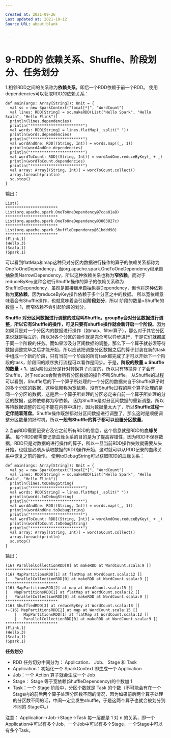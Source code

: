 ```yaml
---

Created at: 2021-09-26
Last updated at: 2021-10-12
Source URL: about:blank


---
```


# 9-RDD的 依赖关系、Shuffle、阶段划分、任务划分


1.相邻RDD之间的关系称为**依赖关系**，即后一个RDD依赖于前一个RDD。
使用dependencies可以获取RDD的依赖关系：
```
def main(args: Array[String]): Unit = {
  val sc = new SparkContext("local[*]", "WordCount")
  val lines: RDD[String] = sc.makeRDD(List("Hello Spark", "Hello Scala", "Hello Flink"))
  println(lines.dependencies)
  println("***********************")
  val words: RDD[String] = lines.flatMap(_.split(" "))
  println(words.dependencies)
  println("***********************")
  val wordAndOne: RDD[(String, Int)] = words.map((_, 1))
  println(wordAndOne.dependencies)
  println("***********************")
  val wordToCount: RDD[(String, Int)] = wordAndOne.reduceByKey(_ + _)
  println(wordToCount.dependencies)
  println("***********************")
  val array: Array[(String, Int)] = wordToCount.collect()
  array.foreach(println)
  sc.stop()
}
```
输出：
```
List()
***********************
List(org.apache.spark.OneToOneDependency@7cca01a8)
***********************
List(org.apache.spark.OneToOneDependency@3003827c)
***********************
List(org.apache.spark.ShuffleDependency@51bddd98)
***********************
(Flink,1)
(Hello,3)
(Scala,1)
(Spark,1)
```
可以看到flatMap和map这种只对分区内数据进行操作的算子的依赖关系都称为OneToOneDependency，而org.apache.spark.OneToOneDependency继承自抽象类NarrowDependency，所以这种依赖关系也称为**窄依赖**。而对于reduceByKey这种会进行Shuffle操作的算子的依赖关系称为ShuffleDependency，虽然是直接继承自抽象类Dependency，但也将这种依赖称为**宽依赖**，因为reduceByKey操作依赖于多个分区之中的数据。
所以宽依赖意味着会有Shuffle操作，也就意味着会引起**阶段划分**，所以 阶段的数量=Shuffle的数量 + 1，而窄依赖不会引起阶段的划分。

**Shuffle**
**对分区间数据进行调整的过程叫Shuffle。**groupBy会对分区数据进行调整，所以它有Shuffle的操作，可见**只要有shuffle操作就会新开启一个阶段**。因为如果只是对一个分区内的数据进行操作（如map、filter算子），那么对于其它分区来说就是独立的，所以对各个分区的操作就是完全可以异步进行，于是它们就都属于同一个阶段的任务。而如果涉及分区间数据的调整，那么下一个算子就必须等待数据调整完毕之后才能开始，所以应该把调整分区数据之后的算子封装在新的task中组成一个新的阶段，只有当前一个阶段的所有task都完成了才可以开始下一个阶段的task，阶段间的顺序执行流程可以看作是同步。于是，**阶段的数量 = Shuffle的数量 + 1**，因为阶段划分是针对转换算子而言的，所以只有转换算子才会有Shuffle，对于reduce会聚合所有分区数据的操作不叫Shuffle。
从Shuffle的过程可以看到，Shuffle后的下一个算子所处理的一个分区的数据来自于Shuffle算子时的多个分区的数据，这种依赖称为宽依赖，没有Shuffle过程的两个算子处理的是同一个分区的数据，这是后一个算子所处理的分区必定来自前一个算子所处理的分区的数据，这种依赖称为窄依赖。
因为Shuffle是对分区间数据的重新调整，所以等待数据调整的过程不能在内存中进行，因为数据量太大了，所以**Shuffle过程一定伴随着落盘**。Shuffle操作既然都对分区间数据进行调整了，那么这时是顺便调整分区数量的好时机，所以**一般有Shuffle的算子都可以设置分区数量**。

2.当前RDD需要记录它及它之前所有RDD的信息，这个信息就是RDD的**血缘关系**。
每个RDD都需要记录血缘关系的目的是为了提高容错性，因为RDD不保存数据，RDD只是对数据的进行操作的算子，所以一旦当前RDD操作失败就需要从头开始，也就是必须从读取数据的RDD操作开始，这时就可以从RDD记录的血缘关系中恢复之前的操作。
使用toDebugString可以获取RDD的血缘关系：
```
def main(args: Array[String]): Unit = {
  val sc = new SparkContext("local[*]", "WordCount")
  val lines: RDD[String] = sc.makeRDD(List("Hello Spark", "Hello Scala", "Hello Flink"))
  println(lines.toDebugString)
  println("***********************")
  val words: RDD[String] = lines.flatMap(_.split(" "))
  println(words.toDebugString)
  println("***********************")
  val wordAndOne: RDD[(String, Int)] = words.map((_, 1))
  println(wordAndOne.toDebugString)
  println("***********************")
  val wordToCount: RDD[(String, Int)] = wordAndOne.reduceByKey(_ + _)
  println(wordToCount.toDebugString)
  println("***********************")
  val array: Array[(String, Int)] = wordToCount.collect()
  array.foreach(println)
  sc.stop()
}
```
输出：
```
(16) ParallelCollectionRDD[0] at makeRDD at WordCount.scala:9 []
***********************
(16) MapPartitionsRDD[1] at flatMap at WordCount.scala:12 []
|   ParallelCollectionRDD[0] at makeRDD at WordCount.scala:9 []
***********************
(16) MapPartitionsRDD[2] at map at WordCount.scala:15 []
|   MapPartitionsRDD[1] at flatMap at WordCount.scala:12 []
|   ParallelCollectionRDD[0] at makeRDD at WordCount.scala:9 []
***********************
(16) ShuffledRDD[3] at reduceByKey at WordCount.scala:18 []
+-(16) MapPartitionsRDD[2] at map at WordCount.scala:15 []
    |   MapPartitionsRDD[1] at flatMap at WordCount.scala:12 []
    |   ParallelCollectionRDD[0] at makeRDD at WordCount.scala:9 []
***********************
(Flink,1)
(Hello,3)
(Scala,1)
(Spark,1)
```

**任务划分**

* RDD 任务切分中间分为： Application、 Job、 Stage 和 Task
* Application：初始化一个 SparkContext 即生成一个 Application
* Job：一个 Action 算子就会生成一个 Job
* Stage： Stage 等于宽依赖(ShuffleDependency)的个数加 1
* Task：一个 Stage 阶段中，分区个数就是 Task 的个数（不可能会有在一个Stage内的前后两个算子处理分区数不同的情况，因为如果前后两个算子处理的分区数不同的话，中间一定会发生shuffle，于是这两个算子也就会被划分到不同的 Stage中。）

注意： Application->Job->Stage->Task 每一层都是 1 对 n 的关系，即一个Application中可以有多个Job，一个Job中可以有多个Stage，一个Stage中可以有多个Task。


